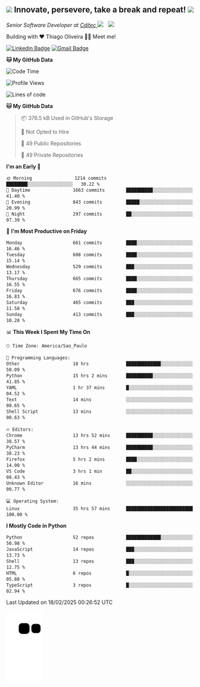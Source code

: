 <h2><img src="https://emojis.slackmojis.com/emojis/images/1531849430/4246/blob-sunglasses.gif?1531849430" width="30"/> Innovate, persevere, take a break and repeat! <img src="https://media.giphy.com/media/12oufCB0MyZ1Go/giphy.gif" width="50"></h2>
<img align='right' src="https://media.giphy.com/media/M9gbBd9nbDrOTu1Mqx/giphy.gif" width="230">
<p><em>Senior Software Developer at <a href="https://www.cditec.com.br/">Cditec
</a><img src="https://media.giphy.com/media/WUlplcMpOCEmTGBtBW/giphy.gif" width="30"> 
</em></p>



Building with ❤️ Thiago Oliveira 👋🏽 Meet me!

[![Linkedin Badge](https://img.shields.io/badge/-Thiago-blue?style=flat-square&logo=Linkedin&logoColor=white&link=https://www.linkedin.com/in/tgmarinho/)](https://www.linkedin.com/in/thiagoceconelo/) 
[![Gmail Badge](https://img.shields.io/badge/-thiceconelo@gmail.com-c14438?style=flat-square&logo=Gmail&logoColor=white&link=mailto:thiceconelo@gmail.com)](mailto:thiceconelo@gmail.com)

</em></p>

<!-- <span style="height ">
![Anurag's GitHub stats](https://github-readme-stats.vercel.app/api?username=arthurspk&show_icons=true&theme=tokyonight)
</span> -->

**🐱 My GitHub Data** 
<!--START_SECTION:waka-->
![Code Time](http://img.shields.io/badge/Code%20Time-2%2C607%20hrs%2036%20mins-blue)

![Profile Views](http://img.shields.io/badge/Profile%20Views-7-blue)

![Lines of code](https://img.shields.io/badge/From%20Hello%20World%20I%27ve%20Written-5.6%20million%20lines%20of%20code-blue)

**🐱 My GitHub Data** 

> 📦 376.5 kB Used in GitHub's Storage 
 > 
> 🚫 Not Opted to Hire
 > 
> 📜 49 Public Repositories 
 > 
> 🔑 49 Private Repositories 
 > 
**I'm an Early 🐤** 

```text
🌞 Morning                1214 commits        ████████░░░░░░░░░░░░░░░░░   30.22 % 
🌆 Daytime                1663 commits        ██████████░░░░░░░░░░░░░░░   41.40 % 
🌃 Evening                843 commits         █████░░░░░░░░░░░░░░░░░░░░   20.99 % 
🌙 Night                  297 commits         ██░░░░░░░░░░░░░░░░░░░░░░░   07.39 % 
```
📅 **I'm Most Productive on Friday** 

```text
Monday                   661 commits         ████░░░░░░░░░░░░░░░░░░░░░   16.46 % 
Tuesday                  608 commits         ████░░░░░░░░░░░░░░░░░░░░░   15.14 % 
Wednesday                529 commits         ███░░░░░░░░░░░░░░░░░░░░░░   13.17 % 
Thursday                 665 commits         ████░░░░░░░░░░░░░░░░░░░░░   16.55 % 
Friday                   676 commits         ████░░░░░░░░░░░░░░░░░░░░░   16.83 % 
Saturday                 465 commits         ███░░░░░░░░░░░░░░░░░░░░░░   11.58 % 
Sunday                   413 commits         ███░░░░░░░░░░░░░░░░░░░░░░   10.28 % 
```


📊 **This Week I Spent My Time On** 

```text
🕑︎ Time Zone: America/Sao_Paulo

💬 Programming Languages: 
Other                    18 hrs              █████████████░░░░░░░░░░░░   50.09 % 
Python                   15 hrs 2 mins       ██████████░░░░░░░░░░░░░░░   41.85 % 
YAML                     1 hr 37 mins        █░░░░░░░░░░░░░░░░░░░░░░░░   04.52 % 
Text                     14 mins             ░░░░░░░░░░░░░░░░░░░░░░░░░   00.65 % 
Shell Script             13 mins             ░░░░░░░░░░░░░░░░░░░░░░░░░   00.63 % 

🔥 Editors: 
Chrome                   13 hrs 52 mins      ██████████░░░░░░░░░░░░░░░   38.57 % 
PyCharm                  13 hrs 44 mins      ██████████░░░░░░░░░░░░░░░   38.23 % 
Firefox                  5 hrs 2 mins        ████░░░░░░░░░░░░░░░░░░░░░   14.00 % 
VS Code                  3 hrs 1 min         ██░░░░░░░░░░░░░░░░░░░░░░░   08.43 % 
Unknown Editor           16 mins             ░░░░░░░░░░░░░░░░░░░░░░░░░   00.77 % 

💻 Operating System: 
Linux                    35 hrs 57 mins      █████████████████████████   100.00 % 
```

**I Mostly Code in Python** 

```text
Python                   52 repos            █████████████░░░░░░░░░░░░   50.98 % 
JavaScript               14 repos            ███░░░░░░░░░░░░░░░░░░░░░░   13.73 % 
Shell                    13 repos            ███░░░░░░░░░░░░░░░░░░░░░░   12.75 % 
HTML                     6 repos             █░░░░░░░░░░░░░░░░░░░░░░░░   05.88 % 
TypeScript               3 repos             █░░░░░░░░░░░░░░░░░░░░░░░░   02.94 % 
```




 Last Updated on 18/02/2025 00:26:52 UTC
<!--END_SECTION:waka-->

![Snake animation](https://github.com/rafaballerini/rafaballerini/blob/output/github-contribution-grid-snake.svg)


<!---
ceconelo/ceconelo is a ✨ special ✨ repository because its `README.md` (this file) appears on your GitHub profile.
You can click the Preview link to take a look at your changes.
--->
